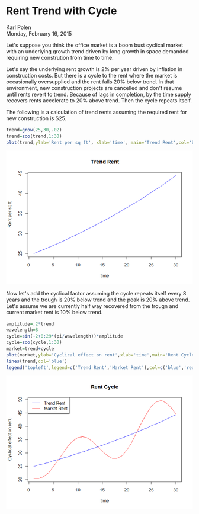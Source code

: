 # Rent Trend with Cycle
Karl Polen  
Monday, February 16, 2015  

Let's suppose you think the office market is a boom bust cyclical market with an underlying growth trend driven by long growth in space demanded requiring new constrution from time to time.

Let's say the underlying rent growth is 2% per year driven by inflation in construction costs.  But there is a cycle to the rent where the market is occasionally oversupplied and the rent falls 20% below trend.  In that environment, new construction projects are cancelled and don't resume until rents revert to trend.  Because of lags in completion, by the time supply recovers rents accelerate to 20% above trend.  Then the cycle repeats itself.

The following is a calculation of trend rents assuming the required rent for new construction is $25.



```r
trend=grow(25,30,.02)
trend=zoo(trend,1:30)
plot(trend,ylab='Rent per sq ft', xlab='time', main='Trend Rent',col='blue')
```

![](trend_with_cycle_files/figure-html/unnamed-chunk-2-1.png)<!-- -->

Now let's add the cyclical factor assuming the cycle repeats itself every 8 years and the trough is 20% below trend and the peak is 20% above trend.  Let's assume we are currently half way recovered from the trougn and current market rent is 10% below trend.


```r
amplitude=.2*trend
wavelength=8
cycle=sin(-2+0:29*(pi/wavelength))*amplitude
cycle=zoo(cycle,1:30)
market=trend+cycle
plot(market,ylab='Cyclical effect on rent',xlab='time',main='Rent Cycle',col='red')
lines(trend,col='blue')
legend('topleft',legend=c('Trend Rent','Market Rent'),col=c('blue','red'),lwd=1)
```

![](trend_with_cycle_files/figure-html/unnamed-chunk-3-1.png)<!-- -->
